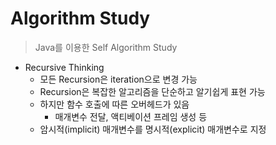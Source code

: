 # Algorithm Study

> Java를 이용한 Self Algorithm Study

* Recursive Thinking
  * 모든 Recursion은 iteration으로 변경 가능
  * Recursion은 복잡한 알고리즘을 단순하고 알기쉽게 표현 가능
  * 하지만 함수 호출에 따른 오버헤드가 있음
    * 매개변수 전달, 액티베이션 프레임 생성 등
  * 암시적(implicit) 매개변수를 명시적(explicit) 매개변수로 지정